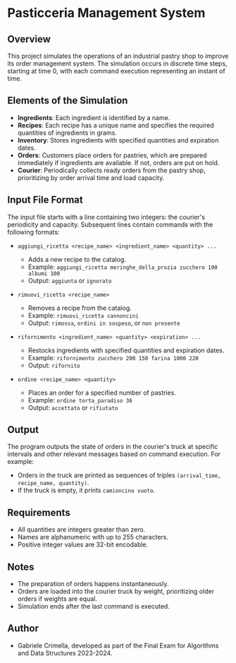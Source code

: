 # Pasticceria Management System

## Overview
This project simulates the operations of an industrial pastry shop to improve its order management system. The simulation occurs in discrete time steps, starting at time 0, with each command execution representing an instant of time.

## Elements of the Simulation

- **Ingredients**: Each ingredient is identified by a name.
- **Recipes**: Each recipe has a unique name and specifies the required quantities of ingredients in grams.
- **Inventory**: Stores ingredients with specified quantities and expiration dates.
- **Orders**: Customers place orders for pastries, which are prepared immediately if ingredients are available. If not, orders are put on hold.
- **Courier**: Periodically collects ready orders from the pastry shop, prioritizing by order arrival time and load capacity.

## Input File Format

The input file starts with a line containing two integers: the courier's periodicity and capacity. Subsequent lines contain commands with the following formats:

- `aggiungi_ricetta <recipe_name> <ingredient_name> <quantity> ...`
  - Adds a new recipe to the catalog.
  - Example: `aggiungi_ricetta meringhe_della_prozia zucchero 100 albumi 100`
  - Output: `aggiunta` or `ignorato`

- `rimuovi_ricetta <recipe_name>`
  - Removes a recipe from the catalog.
  - Example: `rimuovi_ricetta cannoncini`
  - Output: `rimossa`, `ordini in sospeso`, or `non presente`

- `rifornimento <ingredient_name> <quantity> <expiration> ...`
  - Restocks ingredients with specified quantities and expiration dates.
  - Example: `rifornimento zucchero 200 150 farina 1000 220`
  - Output: `rifornito`

- `ordine <recipe_name> <quantity>`
  - Places an order for a specified number of pastries.
  - Example: `ordine torta_paradiso 36`
  - Output: `accettato` or `rifiutato`

## Output
The program outputs the state of orders in the courier's truck at specific intervals and other relevant messages based on command execution. For example:
- Orders in the truck are printed as sequences of triples `(arrival_time, recipe_name, quantity)`.
- If the truck is empty, it prints `camioncino vuoto`.

## Requirements
- All quantities are integers greater than zero.
- Names are alphanumeric with up to 255 characters.
- Positive integer values are 32-bit encodable.

## Notes
- The preparation of orders happens instantaneously.
- Orders are loaded into the courier truck by weight, prioritizing older orders if weights are equal.
- Simulation ends after the last command is executed.

## Author
- Gabriele Crimella, developed as part of the Final Exam for Algorithms and Data Structures 2023-2024.

